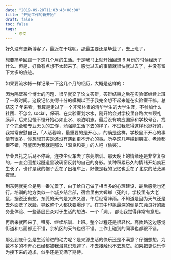 ```yaml
---
date: "2019-09-28T11:03:43+08:00"
title: "开始工作的新开始"
draft: false
toc: false
tags:
    - 杂文
---
```


好久没有更新博客了，最近在干啥呢。那最主要还是毕业了，去上班了。

<!--more-->

想要简单回顾一下这几个月的生活。于是我马上就开始回想 6 月份的时候经历了什么。但是，好像有点想不太起来了。感觉过去的事情就很快就过去了，并没有留下太多的痕迹。

如果要流水帐一样记录一下这几个月的经历，大概是这样的：

因为隔壁某个博士的问题，很早就交了论文答辩，答辩结束之后在实验室继续上班了一段时间。这段记忆变得十分的模糊以至于我完全想不起来能在实验室干嘛。总结这 7 年来看，我算是走过了一个非常朴素的清华学生的大学生涯，不参加什么社团、不怎么 social，保研、在实验室划水水，刚开始会对学校里各路大神顶礼膜拜，后来见怪不怪开始心如止水、淡泊明志。最后没有响应国家和学校号召，找了个完全和专业无关的工作，勉强能生活下去的样子。不过我觉得这样也挺好的，我常常安慰自己，「人活着嘛，最重要的是开心」，的确是这样。学校里不开心的事情有很多，你想想其实是还没有遇到更不开心的事。所幸这几年碰到朋友、老师都很不错，可能因为我就是那么「温良和美」的人吧（偷笑）。

毕业典礼之后马不停蹄，连夜坐火车去了东莞培训。那天晚上的情绪还是非常复杂的，一直会回想起隧道里玻璃窗反射的自己的身影。某种积累已久的情绪开始疯狂生长了。也许是我的帽子丢在了出租车上，好像是我的记忆也丢在了北京的茫茫黑夜里。

到东莞就完全是另一番光景了，由于给自己做了相当多的心理建设，最后感觉也还行。培训的地方类似一个城乡结合部，宿舍里由大蟑螂（死的），学校里有大老鼠，据说还有蛇。东莞的天气是又热又湿，午后经常阵雨。不知道是因为天气还是去外面洗了次脸，导致整个人都快要爆炸了。在其中印象最深的倒是东莞良好的服务业体验、一些基层民众对于生活的想法、一个「洞」，都让我觉得非常有意思。

再后来就回来了。租房、继续培训、上班。整个过程还是很轻松。高教路这边感觉街道和店面都还不错，余杭区的天气也很不错。工作上碰到的同事也都很不错。

那么到底什么是生活前进的动力呢？是来源生活的快乐还是不满意？仔细想想，为数不多的不开心已经都被我潜意识规避了，不去接触也不去想它。如果把更快乐作为接下来的追求，似乎还是充满了期待。
